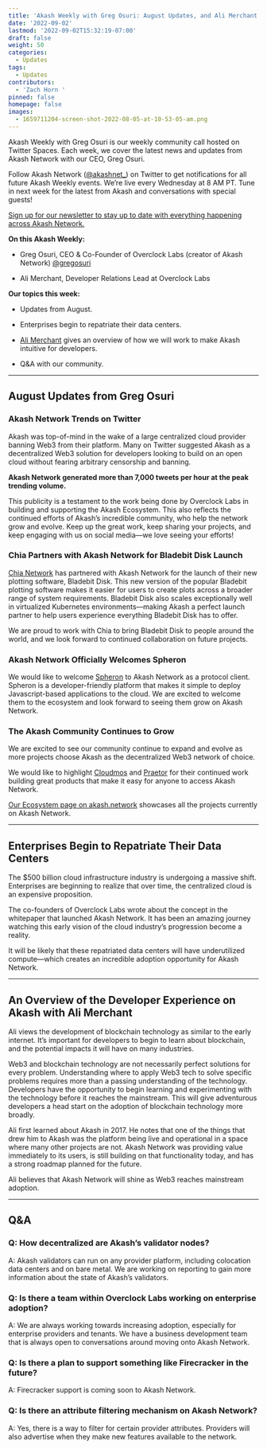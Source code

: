 ```yaml
---
title: 'Akash Weekly with Greg Osuri: August Updates, and Ali Merchant on Akash’s Developer Experience'
date: '2022-09-02'
lastmod: '2022-09-02T15:32:19-07:00'
draft: false
weight: 50
categories:
  - Updates
tags:
  - Updates
contributors:
  - 'Zach Horn '
pinned: false
homepage: false
images:
  - 1659711204-screen-shot-2022-08-05-at-10-53-05-am.png
---
```

Akash Weekly with Greg Osuri is our weekly community call hosted on Twitter Spaces. Each week, we cover the latest news and updates from Akash Network with our CEO, Greg Osuri.

Follow Akash Network ([@akashnet\_](https://twitter.com/akashnet_)) on Twitter to get notifications for all future Akash Weekly events. We’re live every Wednesday at 8 AM PT. Tune in next week for the latest from Akash and conversations with special guests!

[Sign up for our newsletter to stay up to date with everything happening across Akash Network.](https://akash.network/?newsletter=true)

**On this Akash Weekly:**

*   Greg Osuri, CEO & Co-Founder of Overclock Labs (creator of Akash Network) [@gregosuri](https://twitter.com/gregosuri) 
    
*   Ali Merchant, Developer Relations Lead at Overclock Labs
    

**Our topics this week:**

*   Updates from August.
    
*   Enterprises begin to repatriate their data centers.
    
*   [Ali Merchant](https://twitter.com/Ali_the_Curios) gives an overview of how we will work to make Akash intuitive for developers.
    
*   Q&A with our community.
    

* * *

August Updates from Greg Osuri
------------------------------

### Akash Network Trends on Twitter

Akash was top-of-mind in the wake of a large centralized cloud provider banning Web3 from their platform. Many on Twitter suggested Akash as a decentralized Web3 solution for developers looking to build on an open cloud without fearing arbitrary censorship and banning.

**Akash Network generated more than 7,000 tweets per hour at the peak trending volume.**

This publicity is a testament to the work being done by Overclock Labs in building and supporting the Akash Ecosystem. This also reflects the continued efforts of Akash’s incredible community, who help the network grow and evolve. Keep up the great work, keep sharing your projects, and keep engaging with us on social media—we love seeing your efforts!

### Chia Partners with Akash Network for Bladebit Disk Launch

[Chia Network](https://www.chia.net/) has partnered with Akash Network for the launch of their new plotting software, Bladebit Disk. This new version of the popular Bladebit plotting software makes it easier for users to create plots across a broader range of system requirements. Bladebit Disk also scales exceptionally well in virtualized Kubernetes environments—making Akash a perfect launch partner to help users experience everything Bladebit Disk has to offer.

We are proud to work with Chia to bring Bladebit Disk to people around the world, and we look forward to continued collaboration on future projects.

### Akash Network Officially Welcomes Spheron

We would like to welcome [Spheron](https://spheron.network/) to Akash Network as a protocol client. Spheron is a developer-friendly platform that makes it simple to deploy Javascript-based applications to the cloud. We are excited to welcome them to the ecosystem and look forward to seeing them grow on Akash Network.

### The Akash Community Continues to Grow

We are excited to see our community continue to expand and evolve as more projects choose Akash as the decentralized Web3 network of choice.

We would like to highlight [Cloudmos](https://cloudmos.io/) and [Praetor](https://praetorapp.com/) for their continued work building great products that make it easy for anyone to access Akash Network.

[Our Ecosystem page on akash.network](https://ecosystem.akash.network/) showcases all the projects currently on Akash Network.

* * *

Enterprises Begin to Repatriate Their Data Centers
--------------------------------------------------

The $500 billion cloud infrastructure industry is undergoing a massive shift. Enterprises are beginning to realize that over time, the centralized cloud is an expensive proposition.  
  
The co-founders of Overclock Labs wrote about the concept in the whitepaper that launched Akash Network. It has been an amazing journey watching this early vision of the cloud industry’s progression become a reality.

It will be likely that these repatriated data centers will have underutilized compute—which creates an incredible adoption opportunity for Akash Network.

* * *

An Overview of the Developer Experience on Akash with Ali Merchant
------------------------------------------------------------------

Ali views the development of blockchain technology as similar to the early internet. It’s important for developers to begin to learn about blockchain, and the potential impacts it will have on many industries.

Web3 and blockchain technology are not necessarily perfect solutions for every problem. Understanding where to apply Web3 tech to solve specific problems requires more than a passing understanding of the technology. Developers have the opportunity to begin learning and experimenting with the technology before it reaches the mainstream. This will give adventurous developers a head start on the adoption of blockchain technology more broadly.

Ali first learned about Akash in 2017. He notes that one of the things that drew him to Akash was the platform being live and operational in a space where many other projects are not. Akash Network was providing value immediately to its users, is still building on that functionality today, and has a strong roadmap planned for the future. 

Ali believes that Akash Network will shine as Web3 reaches mainstream adoption.

* * *

Q&A
---

### Q: How decentralized are Akash’s validator nodes?

A: Akash validators can run on any provider platform, including colocation data centers and on bare metal. We are working on reporting to gain more information about the state of Akash’s validators.

### Q: Is there a team within Overclock Labs working on enterprise adoption?

A: We are always working towards increasing adoption, especially for enterprise providers and tenants. We have a business development team that is always open to conversations around moving onto Akash Network.

### Q: Is there a plan to support something like Firecracker in the future?

A: Firecracker support is coming soon to Akash Network.

### Q: Is there an attribute filtering mechanism on Akash Network?

A: Yes, there is a way to filter for certain provider attributes. Providers will also advertise when they make new features available to the network.